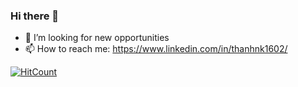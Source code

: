 

### Hi there 👋 

- 🤔 I’m looking for new opportunities
- 📫 How to reach me: https://www.linkedin.com/in/thanhnk1602/

<!--
**narutoo9x/narutoo9x** is a ✨ _special_ ✨ repository because its `README.md` (this file) appears on your GitHub profile.

Here are some ideas to get you started:

- 🔭 I’m currently working on ...
- 🌱 I’m currently learning ...
- 👯 I’m looking to collaborate on ...
- 🤔 I’m looking for help with ...
- 💬 Ask me about ...
- 📫 How to reach me: ...
- 😄 Pronouns: ...
- ⚡ Fun fact: ...
-->
[![HitCount](http://hits.dwyl.com/narutoo9x/{project}.svg)](http://hits.dwyl.com/narutoo9x/{project})

